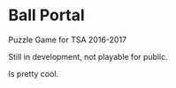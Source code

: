 # Ball Portal
Puzzle Game for TSA 2016-2017

Still in development, not playable for public.

Is pretty cool.

